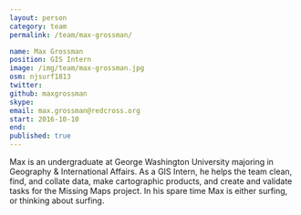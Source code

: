 ```yaml
---
layout: person
category: team
permalink: /team/max-grossman/

name: Max Grossman
position: GIS Intern
image: /img/team/max-grossman.jpg
osm: njsurf1813
twitter:
github: maxgrossman
skype:
email: max.grossman@redcross.org
start: 2016-10-10
end:
published: true
---
```


Max is an undergraduate at George Washington University majoring in Geography & International Affairs. As a GIS Intern, he helps the team clean, find, and collate data, make cartographic products, and create and validate tasks for the Missing Maps project. In his spare time Max is either surfing, or thinking about surfing.
